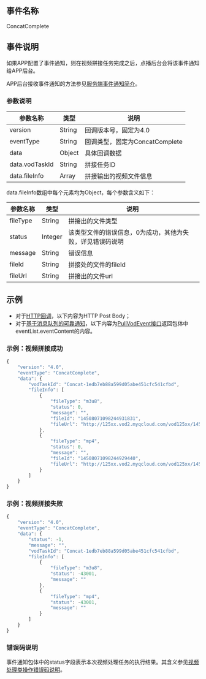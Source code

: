 ## 事件名称
ConcatComplete

## 事件说明
如果APP配置了事件通知，则在视频拼接任务完成之后，点播后台会将该事件通知给APP后台。

APP后台接收事件通知的方法参见[服务端事件通知简介](/document/product/266/7829)。

### 参数说明
| 参数名称 | 类型 | 说明 |
|---------|---------|---------|
| version | String | 回调版本号，固定为4.0 |
| eventType | String | 回调类型，固定为ConcatComplete |
| data | Object | 具体回调数据 |
| data.vodTaskId | String | 拼接任务ID  |
| data.fileInfo | Array | 拼接输出的视频文件信息 |

data.fileInfo数组中每个元素均为Object，每个参数含义如下：

| 参数名称 | 类型 | 说明 |
|---------|---------|---------|
| fileType | String | 拼接出的文件类型 |
| status | Integer | 该类型文件的错误信息，0为成功，其他为失败，详见错误码说明 |
| message | String | 错误信息 |
| fileId | String | 拼接处的文件的fileId |
| fileUrl | String | 拼接出的文件url  |

## 示例

- 对于[HTTP回调](/document/product/266/7829#http.E5.9B.9E.E8.B0.83)，以下内容为HTTP Post Body；
- 对于[基于消息队列的可靠通知](/document/product/266/7829#.E5.9F.BA.E4.BA.8E.E6.B6.88.E6.81.AF.E9.98.9F.E5.88.97.E7.9A.84.E5.8F.AF.E9.9D.A0.E9.80.9A.E7.9F.A5)，以下内容为[PullVodEvent接口](/document/product/266/7818)返回包体中eventList.eventContent的内容。

### 示例：视频拼接成功

```javascript
{
    "version": "4.0",
    "eventType": "ConcatComplete",
    "data": {
        "vodTaskId": "Concat-1edb7eb88a599d05abe451cfc541cfbd",
        "fileInfo": [
            {
                "fileType": "m3u8",
                "status": 0,
                "message": "",
                "fileId": "14508071098244931831",
                "fileUrl": "http://125xx.vod2.myqcloud.com/vod125xx/14508071098244931831/playlist.f6.m3u8"
            },
            {
                "fileType": "mp4",
                "status": 0,
                "message": "",
                "fileId": "14508071098244929440",
                "fileUrl": "http://125xx.vod2.myqcloud.com/vod125xx/14508071098244929440/f0.mp4"
            }
        ]
    }
}
```

### 示例：视频拼接失败

```javascript
{
    "version": "4.0",
    "eventType": "ConcatComplete",
    "data": {
        "status": -1,
        "message": "",
        "vodTaskId": "Concat-1edb7eb88a599d05abe451cfc541cfbd",
        "fileInfo": [
            {
                "fileType": "m3u8",
                "status": -43001,
                "message": ""
            },
            {
                "fileType": "mp4",
                "status": -43001,
                "message": ""
            }
        ]
    }
}
```

### 错误码说明

事件通知包体中的status字段表示本次视频处理任务的执行结果。其含义参见[视频处理类操作错误码说明](/document/product/266/7783#.E8.A7.86.E9.A2.91.E5.A4.84.E7.90.86.E7.B1.BB.E6.93.8D.E4.BD.9C.E9.94.99.E8.AF.AF.E7.A0.81.E8.AF.B4.E6.98.8E)。
